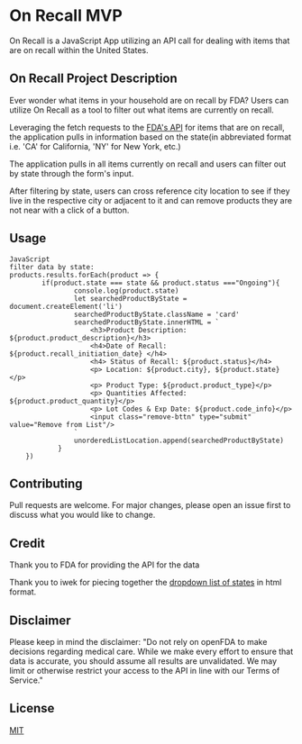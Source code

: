 # On Recall MVP

On Recall is a JavaScript App utilizing an API call for dealing with items that are on recall within the United States.

## On Recall Project Description

Ever wonder what items in your household are on recall by FDA? Users can utilize On Recall as a tool to filter out what items are currently on recall. 

Leveraging the fetch requests to the [FDA's API](https://api.fda.gov/food/enforcement.json?limit=100) for items that are on recall, the application pulls in information based on the state(in abbreviated format i.e. 'CA' for California, 'NY' for New York, etc.)

The application pulls in all items currently on recall and users can filter out by state through the form's input.

After filtering by state, users can cross reference city location to see if they live in the respective city or adjacent to it and can remove products they are not near with a click of a button.


## Usage

```
JavaScript
filter data by state:
products.results.forEach(product => {
        if(product.state === state && product.status ==="Ongoing"){
                console.log(product.state)
                let searchedProductByState = document.createElement('li')
                searchedProductByState.className = 'card'
                searchedProductByState.innerHTML = `
                    <h3>Product Description: ${product.product_description}</h3>
                    <h4>Date of Recall: ${product.recall_initiation_date} </h4>
                    <h4> Status of Recall: ${product.status}</h4>
                    <p> Location: ${product.city}, ${product.state}</p>
                    <p> Product Type: ${product.product_type}</p>
                    <p> Quantities Affected: ${product.product_quantity}</p>
                    <p> Lot Codes & Exp Date: ${product.code_info}</p>
                    <input class="remove-bttn" type="submit" value="Remove from List"/>
                `
                unorderedListLocation.append(searchedProductByState)
            }
    })
```

## Contributing
Pull requests are welcome. For major changes, please open an issue first to discuss what you would like to change.


## Credit
Thank you to FDA for providing the API for the data

Thank you to iwek for piecing together the [dropdown list of states](https://gist.github.com/iwek/3190427) in html format.


## Disclaimer
Please keep in mind the disclaimer: "Do not rely on openFDA to make decisions regarding medical care. While we make every effort to ensure that data is accurate, you should assume all results are unvalidated. We may limit or otherwise restrict your access to the API in line with our Terms of Service."

## License
[MIT](https://choosealicense.com/licenses/mit/)